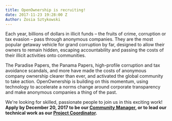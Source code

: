 ```yaml
---
title: OpenOwnership is recruiting!
date: 2017-11-23 19:28:00 Z
Author: Zosia Sztykowski
---
```


Each year, billions of dollars in illicit funds – the fruits of crime, corruption or tax evasion – pass through anonymous companies. They are the most popular getaway vehicle for grand corruption by far, designed to allow their owners to remain hidden, escaping accountability and passing the costs of their illicit activities onto communities. 

The Paradise Papers, the Panama Papers, high-profile corruption and tax avoidance scandals, and more have made the costs of anonymous company ownership clearer than ever, and activated the global community to take action. OpenOwnership is building on this momentum, using technology to accelerate a norms change around corporate transparency and make anonymous companies a thing of the past. 

We're looking for skilled, passionate people to join us in this exciting work! **Apply by December 20, 2017 to be our [Community Manager](https://docs.google.com/document/d/1PF0xLEqLC7Pc4QGwB-Xkkt0VXr2-IK7Jiur_g0j5yCM/edit?usp=sharing), or to lead our technical work as our [Project Coordinator](https://docs.google.com/document/d/16-rdIXWm89QfGYNtQXNg528JMlcO_J1dTOya38ouv-0/edit?usp=sharing).**